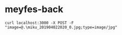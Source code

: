 # meyfes-back

```
curl localhost:3000 -X POST -F "image=@.\miku_201904022020_0.jpg;type=image/jpg"
```
